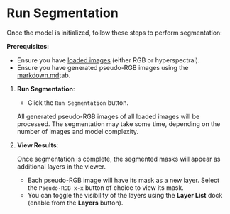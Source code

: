 # Run Segmentation

Once the model is initialized, follow these steps to perform segmentation:

**Prerequisites:**

* Ensure you have [loaded images](../image-loading-and-managing/) (either RGB or hyperspectral).&#x20;
* Ensure you have generated pseudo-RGB images using the [markdown.md](../markdown.md "mention")tab.

1.  **Run Segmentation**:

    * Click the `Run Segmentation` button.

    All generated pseudo-RGB images of all loaded images will be processed. The segmentation may take some time, depending on the number of images and model complexity.
2.  **View Results**:

    Once segmentation is complete, the segmented masks will appear as additional layers in the viewer.

    * Each pseudo-RGB image will have its mask as a new layer. Select the `Pseudo-RGB x-x` button of choice to view its mask.
    * You can toggle the visibility of the layers using the **Layer List** dock (enable from the **Layers** button).
